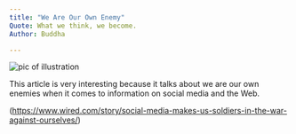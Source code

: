 ```yaml
---
title: "We Are Our Own Enemy"
Quote: What we think, we become.
Author: Buddha

---
```


<img src="/Blog/img/bots.jpg" alt="pic of illustration">

This article is very interesting because it talks about we are our own enemies when it comes to information on social media and the Web. 

(https://www.wired.com/story/social-media-makes-us-soldiers-in-the-war-against-ourselves/)

